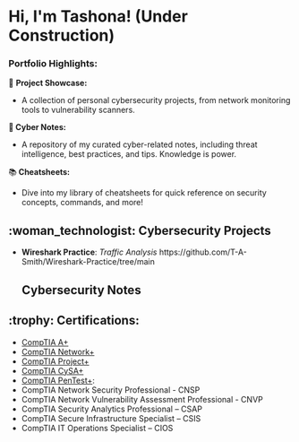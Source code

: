 <h1>Hi, I'm Tashona! (Under Construction)

<h3>Portfolio Highlights:</h3>

📁 <b>Project Showcase:</b> 
  * A collection of personal cybersecurity projects, from network monitoring tools to vulnerability scanners.
    
📔<b> Cyber Notes:</b> 
* A repository of my curated cyber-related notes, including threat intelligence, best practices, and tips. Knowledge is power.
  
📚<b> Cheatsheets:</b> 
* Dive into my library of cheatsheets for quick reference on security concepts, commands, and more!

  
<h2> :woman_technologist: Cybersecurity Projects</h2>
<ul class="a">
  <li><b>Wireshark Practice</b>: <i>Traffic Analysis</i>  https://github.com/T-A-Smith/Wireshark-Practice/tree/main


<h2>Cybersecurity Notes</h2>
  </ul> 
 <h2><b> :trophy: Certifications:</b></h2>

*  [CompTIA A+](https://www.credly.com/badges/6422f362-3afc-4e85-bb25-0f773b4d8489/public_url)
*  [CompTIA Network+](https://www.credly.com/badges/8f154112-ba78-490a-92c8-fb207843339c/public_url)
*  [CompTIA Project+](https://www.credly.com/badges/3a8b3046-1c62-4b72-a1f1-e15d2edcc25b/public_url)
*  [CompTIA CySA+](https://www.credly.com/badges/bf30dac7-1fae-4a68-a901-025752613304/public_url)
* [CompTIA PenTest+](https://www.credly.com/badges/8273c569-e869-432f-a299-4557dd29883e/public_url): 
* CompTIA Network Security Professional - CNSP
* CompTIA Network Vulnerability Assessment Professional - CNVP
* CompTIA Security Analytics Professional – CSAP
* CompTIA Secure Infrastructure Specialist – CSIS
* CompTIA IT Operations Specialist – CIOS



</ul> 




